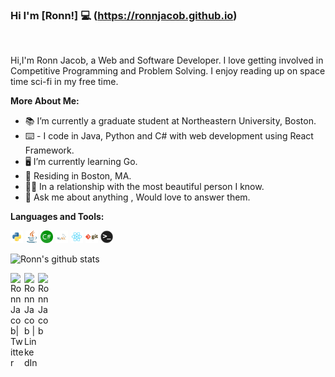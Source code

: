### Hi I'm [Ronn!] 💻 (https://ronnjacob.github.io)

<br/>

Hi,I'm Ronn Jacob, a Web and Software Developer. I love getting involved in Competitive Programming and Problem Solving. 
I enjoy reading up on space time sci-fi in my free time.




**More About Me:**

- 📚 I’m currently a graduate student at Northeastern University, Boston.
- ⌨️ - I code in Java, Python and C# with web development using React Framework.
- 🖥 I’m currently learning Go.
- 📍 Residing in Boston, MA.
- 👫🏼 In a relationship with the most beautiful person I know.
- 💬 Ask me about anything , Would love to answer them.


**Languages and Tools:**


<code><img height="20" src="https://raw.githubusercontent.com/github/explore/80688e429a7d4ef2fca1e82350fe8e3517d3494d/topics/python/python.png"></code>
<code><img height="20" src="https://raw.githubusercontent.com/github/explore/80688e429a7d4ef2fca1e82350fe8e3517d3494d/topics/java/java.png"></code>
<code><img height="20" src="https://raw.githubusercontent.com/github/explore/80688e429a7d4ef2fca1e82350fe8e3517d3494d/topics/csharp/csharp.png"></code>
<code><img height="20" src="https://raw.githubusercontent.com/github/explore/80688e429a7d4ef2fca1e82350fe8e3517d3494d/topics/mysql/mysql.png"></code>
<code><img height="20" src="https://raw.githubusercontent.com/github/explore/80688e429a7d4ef2fca1e82350fe8e3517d3494d/topics/react/react.png"></code>
<code><img height="20" src="https://raw.githubusercontent.com/github/explore/80688e429a7d4ef2fca1e82350fe8e3517d3494d/topics/git/git.png"></code>
<code><img height="20" src="https://raw.githubusercontent.com/github/explore/80688e429a7d4ef2fca1e82350fe8e3517d3494d/topics/terminal/terminal.png"></code>

![Ronn's github stats](https://github-readme-stats.vercel.app/api?username=ronnjacob&show_icons=true&hide_border=true)


<a href="https://twitter.com/ronnj18">
<img align="left" alt="Ronn Jacob| Twitter" width="22px" src="https://cdn.jsdelivr.net/npm/simple-icons@v3/icons/twitter.svg" />
</a>
<a href="https://www.linkedin.com/in/ronnjacob/">
<img align="left" alt="Ronn Jacob | LinkedIn" width="22px" src="https://cdn.jsdelivr.net/npm/simple-icons@v3/icons/linkedin.svg" />
</a>
<a href="https://www.instagram.com/ronngjacob/">
<img align="left" alt="Ronn Jacob" width="22px" src="https://cdn.jsdelivr.net/npm/simple-icons@v3/icons/instagram.svg" />
</a>
<br />

<br />
